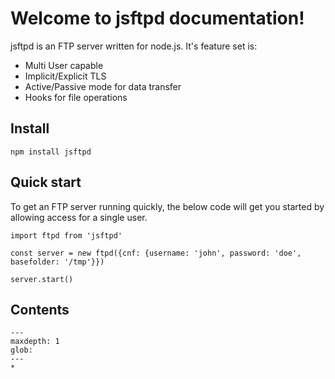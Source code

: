 # Welcome to jsftpd documentation!

jsftpd is an FTP server written for node.js. It's feature set is:

* Multi User capable
* Implicit/Explicit TLS
* Active/Passive mode for data transfer
* Hooks for file operations

## Install

```{code-block} shell
npm install jsftpd
```

## Quick start

To get an FTP server running quickly, the below code will get you started by allowing access for a single user.

```{code-block} javascript
import ftpd from 'jsftpd'

const server = new ftpd({cnf: {username: 'john', password: 'doe', basefolder: '/tmp'}})

server.start()
```

## Contents

```{toctree}
---
maxdepth: 1
glob:
---
*
```
